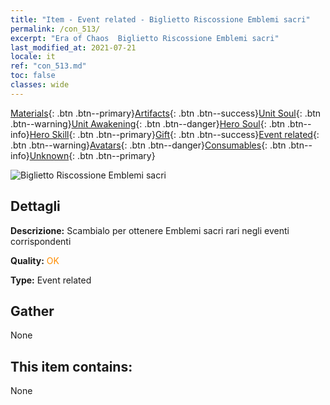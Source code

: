 ```yaml
---
title: "Item - Event related - Biglietto Riscossione Emblemi sacri"
permalink: /con_513/
excerpt: "Era of Chaos  Biglietto Riscossione Emblemi sacri"
last_modified_at: 2021-07-21
locale: it
ref: "con_513.md"
toc: false
classes: wide
---
```

 [Materials](/ItemsIT/){: .btn .btn--primary}[Artifacts](/ItemsIT/Artifacts/){: .btn .btn--success}[Unit Soul](/ItemsIT/UnitSoul/){: .btn .btn--warning}[Unit Awakening](/ItemsIT/UnitAwakening/){: .btn .btn--danger}[Hero Soul](/ItemsIT/HeroSoul/){: .btn .btn--info}[Hero Skill](/ItemsIT/HeroSkill/){: .btn .btn--primary}[Gift](/ItemsIT/Gift/){: .btn .btn--success}[Event related](/ItemsIT/Events/){: .btn .btn--warning}[Avatars](/ItemsIT/Avatars/){: .btn .btn--danger}[Consumables](/ItemsIT/Consumables/){: .btn .btn--info}[Unknown](/ItemsIT/Unknown/){: .btn .btn--primary}

 ![Biglietto Riscossione Emblemi sacri](/images/t/i_10003.png)

## Dettagli
 **Descrizione:** Scambialo per ottenere Emblemi sacri rari negli eventi corrispondenti

 **Quality:** <span style="color: #FF8C00">OK</span>

 **Type:** Event related

## Gather

  None

## This item contains:

  None

